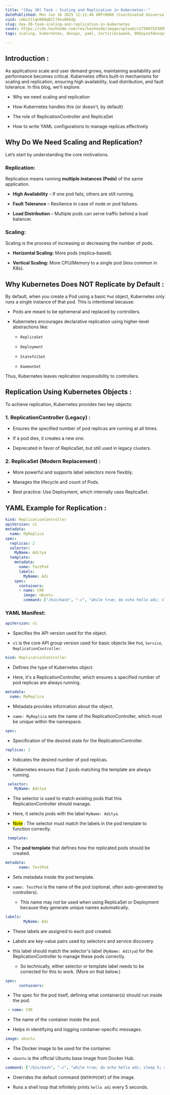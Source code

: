 ```yaml
---
title: "(Day 30) Task : Scaling and Replication in Kubernetes:-"
datePublished: Mon Jun 16 2025 12:12:46 GMT+0000 (Coordinated Universal Time)
cuid: cmbz21lqh000q02l74nu0bbdg
slug: day-30-task-scaling-and-replication-in-kubernetes
cover: https://cdn.hashnode.com/res/hashnode/image/upload/v1750075930991/82d41454-56fe-40f2-afd2-f9cb4e39e712.png
tags: scaling, kubernetes, devops, yaml, 2articles1week, 90daysofdevops, replication-controller

---
```


## Introduction :

As applications scale and user demand grows, maintaining availability and performance becomes critical. Kubernetes offers built-in mechanisms for scaling and replication, ensuring high availability, load distribution, and fault tolerance. In this blog, we'll explore:

* Why we need scaling and replication
    
* How Kubernetes handles this (or doesn't, by default)
    
* The role of ReplicationController and ReplicaSet
    
* How to write YAML configurations to manage replicas effectively
    

## Why Do We Need Scaling and Replication?

Let’s start by understanding the core motivations.

### **Replication:**

Replication means running **multiple instances (Pods)** of the same application.

* **High Availability** – If one pod fails, others are still running.
    
* **Fault Tolerance** – Resilience in case of node or pod failures.
    
* **Load Distribution** – Multiple pods can serve traffic behind a load balancer.
    

### **Scaling:**

Scaling is the process of increasing or decreasing the number of pods.

* **Horizontal Scaling:** More pods (replica-based).
    
* **Vertical Scaling:** More CPU/Memory to a single pod (less common in K8s).
    

## Why Kubernetes Does NOT Replicate by Default :

By default, when you create a Pod using a basic `Pod` object, Kubernetes only runs a single instance of that pod. This is intentional because:

* Pods are meant to be ephemeral and replaced by controllers.
    
* Kubernetes encourages declarative replication using higher-level abstractions like:
    
    * `ReplicaSet`
        
    * `Deployment`
        
    * `StatefulSet`
        
    * `DaemonSet`
        

Thus, Kubernetes leaves replication responsibility to controllers.

## Replication Using Kubernetes Objects :

To achieve replication, Kubernetes provides two key objects:

### 1\. **ReplicationController (Legacy) :**

* Ensures the specified number of pod replicas are running at all times.
    
* If a pod dies, it creates a new one.
    
* Deprecated in favor of ReplicaSet, but still used in legacy clusters.
    

### 2\. **ReplicaSet (Modern Replacement) :**

* More powerful and supports label selectors more flexibly.
    
* Manages the lifecycle and count of Pods.
    
* Best practice: Use Deployment, which internally uses ReplicaSet.
    

## **YAML Example for Replication :**

```yaml
kind: ReplicationController
apiVersion: v1
metadata:
  name: MyReplica
spec:
  replicas: 2
  selector:
    MyName: Aditya
  template:
    metadata:
      name: TestPod
      labels:
        MyName: Adi
    spec:
      containers:
      - name: C00
        image: ubuntu
        command: ["/bin/bash", "-c", "while true; do echo hello adi; sleep 5; done"]
```

### YAML Manifest:

```yaml
apiVersion: v1
```

* Specifies the API version used for the object.
    
* `v1` is the core API group version used for basic objects like `Pod`, `Service`, `ReplicationController`.
    

```yaml
kind: ReplicationController
```

* Defines the type of Kubernetes object.
    
* Here, it's a ReplicationController, which ensures a specified number of pod replicas are always running.
    

```yaml
metadata:
  name: MyReplica
```

* Metadata provides information about the object.
    
* `name: MyReplica` sets the name of the ReplicationController, which must be unique within the namespace.
    

```yaml
spec:
```

* Specification of the desired state for the ReplicationController.
    

```yaml
replicas: 2
```

* Indicates the desired number of pod replicas.
    
* Kubernetes ensures that 2 pods matching the template are always running.
    

```yaml
 selector:
    MyName: Aditya
```

* The selector is used to match existing pods that this ReplicationController should manage.
    
* Here, it selects pods with the label `MyName: Aditya`.
    
* <mark>Note</mark> : The selector must match the labels in the pod template to function correctly.
    

```yaml
 template:
```

* The **pod template** that defines how the replicated pods should be created.
    

```yaml
metadata:
      name: TestPod
```

* Sets metadata inside the pod template.
    
* `name: TestPod` is the name of the pod (optional, often auto-generated by controllers).
    
    * This name may not be used when using ReplicaSet or Deployment because they generate unique names automatically.
        

```yaml
labels:
        MyName: Adi
```

* These labels are assigned to each pod created.
    
* Labels are key-value pairs used by selectors and service discovery.
    
* this label should match the selector's label (`MyName: Aditya`) for the ReplicationController to manage these pods correctly.
    
    * So technically, either selector or template label needs to be corrected for this to work. (More on that below.)
        

```yaml
spec:
      containers:
```

* The spec for the pod itself, defining what container(s) should run inside the pod.
    

```yaml
 - name: C00
```

* The name of the container inside the pod.
    
* Helps in identifying and logging container-specific messages.
    

```yaml
image: ubuntu
```

* The Docker image to be used for the container.
    
* `ubuntu` is the official Ubuntu base image from Docker Hub.
    

```yaml
command: ["/bin/bash", "-c", "while true; do echo hello adi; sleep 5; done"]
```

* Overrides the default command (`ENTRYPOINT`) of the image.
    
* Runs a shell loop that infinitely prints `hello adi` every 5 seconds.